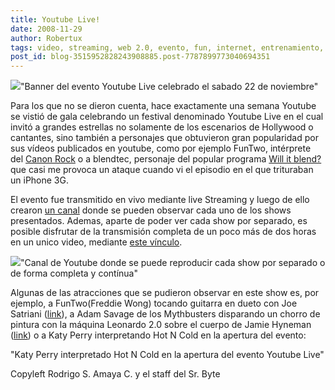 ```yaml
---
title: Youtube Live!
date: 2008-11-29
author: Robertux
tags: video, streaming, web 2.0, evento, fun, internet, entrenamiento, interesante, live, youtube
post_id: blog-3515952828243908885.post-7787899773040694351
---
```


[![](http://2.bp.blogspot.com/_jH77WNrMVRA/STCY9hCB0OI/AAAAAAAAExY/dqRTcD-1kAY/s400/YouTube+-+Live%27s+Channel.png)](http://2.bp.blogspot.com/_jH77WNrMVRA/STCY9hCB0OI/AAAAAAAAExY/dqRTcD-1kAY/s1600-h/YouTube+-+Live%27s+Channel.png)"Banner del evento Youtube Live celebrado el sabado 22 de noviembre"

Para los que no se dieron cuenta, hace exactamente una semana Youtube se vistió de gala celebrando un festival denominado Youtube Live en el cual invitó a grandes estrellas no solamente de los escenarios de Hollywood o cantantes, sino también a personajes que obtuvieron gran popularidad por sus vídeos publicados en youtube, como por ejemplo FunTwo, intérprete del [Canon Rock](http://www.youtube.com/watch?v=QjA5faZF1A8&feature=related) o a blendtec, personaje del popular programa [Will it blend?](http://www.willitblend.com/) que casi me provoca un ataque cuando vi el episodio en el que trituraban un iPhone 3G.

El evento fue transmitido en vivo mediante live Streaming y luego de ello crearon [un canal](http://www.youtube.com/user/Live) donde se pueden observar cada uno de los shows presentados. Ademas, aparte de poder ver cada show por separado, es posible disfrutar de la transmisión completa de un poco más de dos horas en un unico video, mediante [este vínculo](http://www.youtube.com/watch?v=wTnsBP9u-TQ).

[![](http://4.bp.blogspot.com/_jH77WNrMVRA/STCa_1cKmoI/AAAAAAAAExg/TW8OmoWUMEA/s400/YoutubeLive.png)](http://4.bp.blogspot.com/_jH77WNrMVRA/STCa_1cKmoI/AAAAAAAAExg/TW8OmoWUMEA/s1600-h/YoutubeLive.png)"Canal de Youtube donde se puede reproducir cada show por separado o de forma completa y contínua"

Algunas de las atracciones que se pudieron observar en este show es, por ejemplo, a FunTwo(Freddie Wong) tocando guitarra en dueto con Joe Satriani ([link](http://www.youtube.com/watch?v=OBHfb2sVWV4)), a Adam Savage de los Mythbusters disparando un chorro de pintura con la máquina Leonardo 2.0 sobre el cuerpo de Jamie Hyneman ([link](http://www.youtube.com/watch?v=7A0sjIh6_YQ)) o a Katy Perry interpretando Hot N Cold en la apertura del evento:

"Katy Perry interpretado Hot N Cold en la apertura del evento Youtube Live"

Copyleft Rodrigo S. Amaya C. y el staff del Sr. Byte